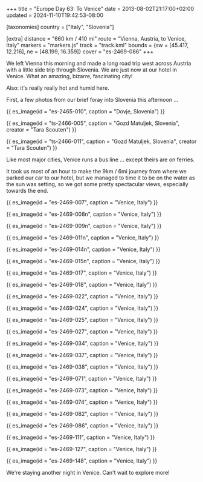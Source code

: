 +++
title = "Europe Day 63: To Venice"
date = 2013-08-02T21:17:00+02:00
updated = 2024-11-10T19:42:53-08:00

[taxonomies]
country = ["Italy", "Slovenia"]

[extra]
distance = "660 km / 410 mi"
route = "Vienna, Austria, to Venice, Italy"
markers = "markers.js"
track = "track.kml"
bounds = {sw = [45.417, 12.216], ne = [48.199, 16.359]}
cover = "es-2469-086"
+++

We left Vienna this morning and made a long road trip west across Austria with a little side trip through Slovenia. We are just now at our hotel in Venice. What an amazing, bizarre, fascinating city!

<!-- more -->

Also: it's really really hot and humid here.

First, a few photos from our brief foray into Slovenia this afternoon ...

{{ es_image(id = "es-2465-010", caption = "Dovje, Slovenia") }}

{{ es_image(id = "ts-2466-005", caption = "Gozd Matuljek, Slovenia", creator = "Tara Scouten") }}

{{ es_image(id = "ts-2466-011", caption = "Gozd Matuljek, Slovenia", creator = "Tara Scouten") }}

Like most major cities, Venice runs a bus line ... except theirs are on ferries.

It took us most of an hour to make the 9km / 6mi journey from where we parked our car to our hotel, but we managed to time it to be on the water as the sun was setting, so we got some pretty spectacular views, especially towards the end.

{{ es_image(id = "es-2469-007", caption = "Venice, Italy") }}

{{ es_image(id = "es-2469-008n", caption = "Venice, Italy") }}

{{ es_image(id = "es-2469-009n", caption = "Venice, Italy") }}

{{ es_image(id = "es-2469-011n", caption = "Venice, Italy") }}

{{ es_image(id = "es-2469-014n", caption = "Venice, Italy") }}

{{ es_image(id = "es-2469-015n", caption = "Venice, Italy") }}

{{ es_image(id = "es-2469-017", caption = "Venice, Italy") }}

{{ es_image(id = "es-2469-018", caption = "Venice, Italy") }}

{{ es_image(id = "es-2469-022", caption = "Venice, Italy") }}

{{ es_image(id = "es-2469-024", caption = "Venice, Italy") }}

{{ es_image(id = "es-2469-025", caption = "Venice, Italy") }}

{{ es_image(id = "es-2469-027", caption = "Venice, Italy") }}

{{ es_image(id = "es-2469-034", caption = "Venice, Italy") }}

{{ es_image(id = "es-2469-037", caption = "Venice, Italy") }}

{{ es_image(id = "es-2469-038", caption = "Venice, Italy") }}

{{ es_image(id = "es-2469-071", caption = "Venice, Italy") }}

{{ es_image(id = "es-2469-073", caption = "Venice, Italy") }}

{{ es_image(id = "es-2469-074", caption = "Venice, Italy") }}

{{ es_image(id = "es-2469-082", caption = "Venice, Italy") }}

{{ es_image(id = "es-2469-086", caption = "Venice, Italy") }}

{{ es_image(id = "es-2469-111", caption = "Venice, Italy") }}

{{ es_image(id = "es-2469-127", caption = "Venice, Italy") }}

{{ es_image(id = "es-2469-148", caption = "Venice, Italy") }}

We're staying another night in Venice. Can't wait to explore more!
